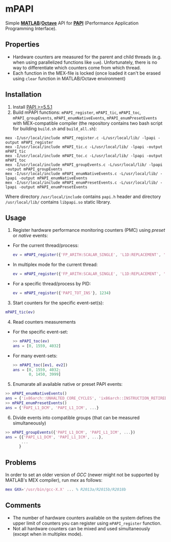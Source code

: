# mPAPI

Simple [**MATLAB**](https://www.mathworks.com/products/matlab.html)/[**Octave**](https://www.gnu.org/software/octave/) API for [**PAPI**](http://icl.cs.utk.edu/papi/) (Performance Application Programming Interface).

## Properties

* Hardware counters are measured for the parent and child threads (e.g. when using parallelized functions like `sum`). Unfortunately, there is no way to differentiate which counters come from which thread.
* Each function in the MEX-file is locked (once loaded it can't be erased using `clear` function in MATLAB/Octave environment)

## Installation

1. Install [PAPI >=5.5.1](http://icl.cs.utk.edu/papi/)
2. Build mPAPI functions: `mPAPI_register`, `mPAPI_tic`, `mPAPI_toc`, `mPAPI_groupEvents`, `mPAPI_enumNativeEvents`, `mPAPI_enumPresetEvents` with MEX-compatible compiler (the repository contains two bash script for building `build.sh` and `build_all.sh`):
```
mex -I/usr/local/include mPAPI_register.c -L/usr/local/lib/ -lpapi -output mPAPI_register
mex -I/usr/local/include mPAPI_tic.c -L/usr/local/lib/ -lpapi -output mPAPI_tic
mex -I/usr/local/include mPAPI_toc.c -L/usr/local/lib/ -lpapi -output mPAPI_toc
mex -I/usr/local/include mPAPI_groupEvents.c -L/usr/local/lib/ -lpapi -output mPAPI_groupEvents
mex -I/usr/local/include mPAPI_enumNativeEvents.c -L/usr/local/lib/ -lpapi -output mPAPI_enumNativeEvents
mex -I/usr/local/include mPAPI_enumPresetEvents.c -L/usr/local/lib/ -lpapi -output mPAPI_enumPresetEvents
```

Where directory ``/usr/local/include`` contains ``papi.h`` header and directory ``/usr/local/lib/`` contains ``libpapi.so`` static library.

## Usage

1. Register hardware performance monitoring counters (PMC) using _preset_ or _native_ events:
  * For the current thread/process:
      ```matlab
      ev = mPAPI_register({'FP_ARITH:SCALAR_SINGLE', 'L1D:REPLACEMENT', 'PAPI_L2_ICA'})
      ```
  * In multiplex mode for the current thread:
      ```matlab
      ev = mPAPI_register({'FP_ARITH:SCALAR_SINGLE', 'L1D:REPLACEMENT', 'PAPI_L2_ICA'}, true)
      ```
  * For a specific thread/process by PID:
      ```matlab
      ev = mPAPI_register({'PAPI_TOT_INS'}, 1234)
      ```
3. Start counters for the specific event-set(s):
```matlab
mPAPI_tic(ev)
```
4. Read counters measurements 
  * For the specific event-set:
      ```matlab
      >> mPAPI_toc(ev)
      ans = [0, 1559, 4032]
      ```
  * For many event-sets:
      ```matlab
      >> mPAPI_toc([ev1, ev2])
      ans = [0, 1559, 4032;
             0, 1450, 3999]
      ````
5. Enumarate all available native or preset PAPI events:
```matlab
>> mPAPI_enumNativeEvents()
ans = {'ix86arch::UNHALTED_CORE_CYCLES', 'ix86arch::INSTRUCTION_RETIRED', ...}
>> mPAPI_enumPresetEvents()
ans = {'PAPI_L1_DCM', 'PAPI_L1_ICM', ...}
```
6. Divide events into compatible groups (that can be measured simultaneously)
```matlab
>> mPAPI_groupEvents({'PAPI_L1_DCM', 'PAPI_L1_ICM', ...})
ans = {{'PAPI_L1_DCM', 'PAPI_L1_ICM', ...},
       ...
      }
```
## Problems

In order to set an older version of _GCC_ (newer might not be supported by MATLAB's MEX compiler), run _mex_ as follows:

```matlab
mex GXX='/usr/bin/gcc-X.X' ... % R2013a/R2015b/R2018b
```

## Comments

* The number of hardware counters available on the system defines the upper limit of counters you can register using ``mPAPI_register`` function.
* Not all hardware counters can be mixed and used simultaneously (except when in multiplex mode).
